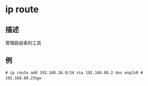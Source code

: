 # ip route

## 描述

管理路由表的工具

## 例

    # ip route add 192.168.16.0/24 via 192.168.88.2 dev enp2s0 # 192.168.88.2为gw